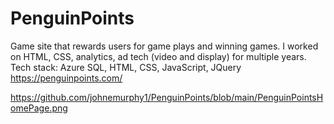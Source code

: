 # PenguinPoints
Game site that rewards users for game plays and winning games. I worked on HTML, CSS, analytics, ad tech (video and display) for multiple years. 
Tech stack: Azure SQL, HTML, CSS, JavaScript, JQuery
https://penguinpoints.com/

https://github.com/johnemurphy1/PenguinPoints/blob/main/PenguinPointsHomePage.png

